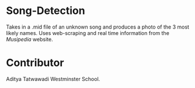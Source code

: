 # Song-Detection
Takes in a .mid file of an unknown song and produces a photo of the 3 most likely names. 
Uses web-scraping and real time information from the _Musipedia_ website.

# Contributor
Aditya Tatwawadi Westminster School.
